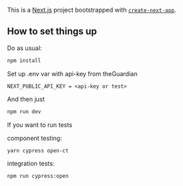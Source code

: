 This is a [Next.js](https://nextjs.org/) project bootstrapped with [`create-next-app`](https://github.com/vercel/next.js/tree/canary/packages/create-next-app).

## How to set things up

Do as usual:
```bash
npm install
```

Set up .env var with api-key from theGuardian
```env
NEXT_PUBLIC_API_KEY = <api-key or test>
```

And then just 
```bash
npm run dev
```
If you want to run tests

component testing:
```bash
yarn cypress open-ct 
```

integration tests:
```bash
npm run cypress:open
```
